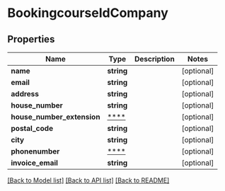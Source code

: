 # BookingcourseIdCompany

## Properties
Name | Type | Description | Notes
------------ | ------------- | ------------- | -------------
**name** | **string** |  | [optional] 
**email** | **string** |  | [optional] 
**address** | **string** |  | [optional] 
**house_number** | **string** |  | [optional] 
**house_number_extension** | [****](.md) |  | [optional] 
**postal_code** | **string** |  | [optional] 
**city** | **string** |  | [optional] 
**phonenumber** | [****](.md) |  | [optional] 
**invoice_email** | **string** |  | [optional] 

[[Back to Model list]](../../README.md#documentation-for-models) [[Back to API list]](../../README.md#documentation-for-api-endpoints) [[Back to README]](../../README.md)

